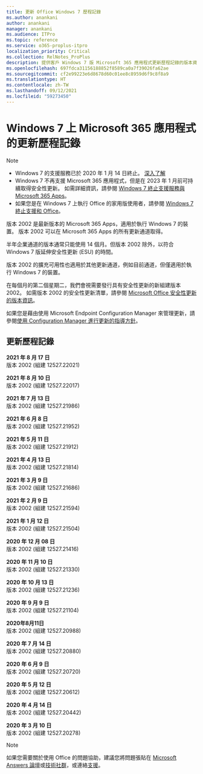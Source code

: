 ```yaml
---
title: 更新 Office Windows 7 歷程記錄
ms.author: anankani
author: anankani
manager: anankani
ms.audience: ITPro
ms.topic: reference
ms.service: o365-proplus-itpro
localization_priority: Critical
ms.collection: RelNotes_ProPlus
description: 提供客戶 Windows 7 版 Microsoft 365 應用程式更新歷程記錄的版本資訊
ms.openlocfilehash: 697fdca31156188852f8589ca0a7f39026fa62ae
ms.sourcegitcommit: cf2e99223e6d8678d60c01ee8c8959d6f9c8f8a9
ms.translationtype: HT
ms.contentlocale: zh-TW
ms.lasthandoff: 09/12/2021
ms.locfileid: "59273450"
---
```

# <a name="update-history-for-microsoft-365-apps-on-windows-7"></a>Windows 7 上 Microsoft 365 應用程式的更新歷程記錄 

 > [!NOTE]
>
>- Windows 7 的支援服務已於 2020 年 1 月 14 日終止。 [深入了解](https://www.microsoft.com/microsoft-365/windows/end-of-windows-7-support)
>- Windows 7 不再支援 Microsoft 365 應用程式，但是在 2023 年 1 月前可持續取得安全性更新。 如需詳細資訊，請參閱 [ Windows 7 終止支援服務與 Microsoft 365 Apps](/DeployOffice/endofsupport/windows-7-support)。
>- 如果您是在 Windows 7 上執行 Office 的家用版使用者，請參閱 [Windows 7 終止支援和 Office](https://support.microsoft.com/office/78f20fab-b57b-44d7-8368-06a8493f3cb9)。

版本 2002 是最新版本的 Microsoft 365 Apps，適用於執行 Windows 7 的裝置。 版本 2002 可以在 Microsoft 365 Apps 的所有更新通道取得。

半年企業通道的版本通常只能使用 14 個月。但版本 2002 除外，以符合 Windows 7 版延伸安全性更新 (ESU) 的時間。

版本 2002 的擴充可用性也適用於其他更新通道，例如目前通道，但僅適用於執行 Windows 7 的裝置。

在每個月的第二個星期二，我們會視需要發行具有安全性更新的新組建版本 2002。 如需版本 2002 的安全性更新清單，請參閱 [Microsoft Office 安全性更新的版本資訊](microsoft365-apps-security-updates.md)。

如果您是藉由使用 Microsoft Endpoint Configuration Manager 來管理更新，請參閱[使用 Configuration Manager 進行更新的指導方針](/deployoffice/endofsupport/windows-7-support#guidance-when-using-configuration-manager-for-updates)。


## <a name="update-history"></a>更新歷程記錄

[//]: # (DO NOT REMOVE)

**2021 年 8 月 17 日**<br/>
版本 2002 (組建 12527.22021)<br/>

**2021 年 8 月 10 日**<br/>
版本 2002 (組建 12527.22017)<br/>

**2021 年 7 月 13 日**<br/>
版本 2002 (組建 12527.21986)<br/>

**2021 年 6 月 8 日**<br/>
版本 2002 (組建 12527.21952)<br/>

**2021 年 5 月 11 日**<br/>
版本 2002 (組建 12527.21912)<br/>

**2021 年 4 月 13 日**<br/>
版本 2002 (組建 12527.21814)<br/>

**2021 年 3 月 9 日**<br/>
版本 2002 (組建 12527.21686)<br/>

**2021 年 2 月 9 日**<br/>
版本 2002 (組建 12527.21594)<br/>

**2021 年 1 月 12 日**<br/>
版本 2002 (組建 12527.21504)<br/>

**2020 年 12 月 08 日**<br/>
版本 2002 (組建 12527.21416)<br/>

**2020 年 11 月 10 日**<br/>
版本 2002 (組建 12527.21330)<br/>

**2020 年 10 月 13 日**<br/>
版本 2002 (組建 12527.21236)<br/>

**2020 年 9 月 9 日**<br/>
版本 2002 (組建 12527.21104)<br/>

**2020年8月11日**<br/>
版本 2002 (組建 12527.20988)<br/>

**2020 年 7 月 14 日**<br/>
版本 2002 (組建 12527.20880)<br/>

**2020 年 6 月 9 日**<br/>
版本 2002 (組建 12527.20720)<br/>

**2020 年 5 月 12 日**<br/>
版本 2002 (組建 12527.20612)<br/>

**2020 年 4 月 14 日**<br/>
版本 2002 (組建 12527.20442)<br/>

**2020 年 3 月 10 日**<br/>
版本 2002 (組建 12527.20278)<br/>




> [!NOTE]
> 如果您需要關於使用 Office 的問題協助，建議您將問題張貼在 [Microsoft Answers 論壇](https://answers.microsoft.com/)或[技術社群](https://techcommunity.microsoft.com/)，或連絡[支援](https://support.microsoft.com/contactus)。